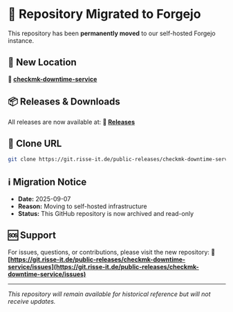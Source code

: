 # 🚀 Repository Migrated to Forgejo

This repository has been **permanently moved** to our self-hosted Forgejo instance.

## 📍 New Location

**🔗 [checkmk-downtime-service](https://git.risse-it.de/public-releases/checkmk-downtime-service)**

## 📦 Releases & Downloads

All releases are now available at:
**🔗 [Releases](https://git.risse-it.de/public-releases/checkmk-downtime-service/releases)**

## 🔧 Clone URL

```bash
git clone https://git.risse-it.de/public-releases/checkmk-downtime-service.git
```

## ℹ️ Migration Notice

- **Date:** 2025-09-07
- **Reason:** Moving to self-hosted infrastructure
- **Status:** This GitHub repository is now archived and read-only

## 🆘 Support

For issues, questions, or contributions, please visit the new repository:
**🔗 [https://git.risse-it.de/public-releases/checkmk-downtime-service/issues](https://git.risse-it.de/public-releases/checkmk-downtime-service/issues)**

---

*This repository will remain available for historical reference but will not receive updates.*
